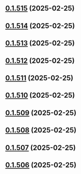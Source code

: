## [0.1.515](https://github.com/binary-braids/terraform-oracle/compare/v0.1.514...v0.1.515) (2025-02-25)



## [0.1.514](https://github.com/binary-braids/terraform-oracle/compare/v0.1.513...v0.1.514) (2025-02-25)



## [0.1.513](https://github.com/binary-braids/terraform-oracle/compare/v0.1.512...v0.1.513) (2025-02-25)



## [0.1.512](https://github.com/binary-braids/terraform-oracle/compare/v0.1.511...v0.1.512) (2025-02-25)



## [0.1.511](https://github.com/binary-braids/terraform-oracle/compare/v0.1.510...v0.1.511) (2025-02-25)



## [0.1.510](https://github.com/binary-braids/terraform-oracle/compare/v0.1.509...v0.1.510) (2025-02-25)



## [0.1.509](https://github.com/binary-braids/terraform-oracle/compare/v0.1.508...v0.1.509) (2025-02-25)



## [0.1.508](https://github.com/binary-braids/terraform-oracle/compare/v0.1.507...v0.1.508) (2025-02-25)



## [0.1.507](https://github.com/binary-braids/terraform-oracle/compare/v0.1.506...v0.1.507) (2025-02-25)



## [0.1.506](https://github.com/binary-braids/terraform-oracle/compare/v0.1.505...v0.1.506) (2025-02-25)



